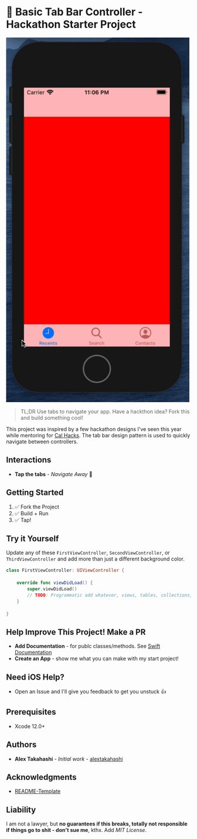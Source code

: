 # 🧭 Basic Tab Bar Controller - Hackathon Starter Project

<img src="Assets/BasicTabBarControllerDemo.gif" alt="Basic Tab Bar Controller Demo" width="500"/>

> TL;DR Use tabs to navigate your app.  Have a hackthon idea? Fork this and build something cool!

This project was inspired by a few hackathon designs I've seen this year while mentoring for [Cal Hacks](https://calhacks.io/).  The tab bar design pattern is used to quickly navigate between controllers.

## Interactions
* **Tap the tabs** - *Navigate Away* 🚀

## Getting Started

1. ✅  Fork the Project
2. ✅  Build + Run 
3. ✅  Tap!

## Try it Yourself

Update any of these `FirstViewController`, `SecondViewController`, or `ThirdViewController` and add more than just a different background color.

```swift
class FirstViewController: UIViewController {
    
    override func viewDidLoad() {
        super.viewDidLoad()
        // TODO: Programmatic add whatever, views, tables, collections, blah
    }
    
}


```

## Help Improve This Project! Make a PR

* **Add Documentation** - for publc classes/methods.  See [Swift Documentation](https://nshipster.com/swift-documentation/)
* **Create an App** - show me what you can make with my start project!

## Need iOS Help?

* Open an Issue and I'll give you feedback to get you unstuck 👍

## Prerequisites

* Xcode 12.0+

## Authors

* **Alex Takahashi** - *Initial work* - [alextakahashi](https://github.com/alextakahashi)

## Acknowledgments

* [README-Template](https://gist.github.com/PurpleBooth/109311bb0361f32d87a2)

## Liability
I am not a lawyer, but **no guarantees if this breaks, totally not responsible if things go to shit - don't sue me**, kthx.  Add *MIT License*.
